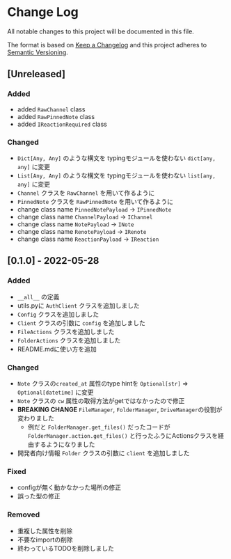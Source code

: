 # Change Log
All notable changes to this project will be documented in this file.

The format is based on [Keep a Changelog](http://keepachangelog.com/)
and this project adheres to [Semantic Versioning](http://semver.org/).

## [Unreleased]

### Added

- added `RawChannel` class
- added `RawPinnedNote` class 
- added `IReactionRequired` class

### Changed

- `Dict[Any, Any]` のような構文を typingモジュールを使わない `dict[any, any]` に変更
- `List[Any, Any]` のような構文を typingモジュールを使わない `list[any, any]` に変更
- `Channel` クラスを `RawChannel` を用いて作るように
- `PinnedNote` クラスを `RawPinnedNote` を用いて作るように
- change class name `PinnedNotePayload` -> `IPinnedNote`
- change class name `ChannelPayload` -> `IChannel`
- change class name `NotePayload` -> `INote`
- change class name `RenotePayload` -> `IRenote`
- change class name `ReactionPayload` -> `IReaction`

## [0.1.0] - 2022-05-28

### Added

- `__all__` の定義
- utils.pyに `AuthClient` クラスを追加しました
- `Config` クラスを追加しました
- `Client` クラスの引数に `config` を追加しました
- `FileActions` クラスを追加しました
- `FolderActions` クラスを追加しました
- README.mdに使い方を追加

### Changed

- `Note` クラスの`created_at` 属性のtype hintを `Optional[str]` => `Optional[datetime]` に変更
- `Note` クラスの `cw` 属性の取得方法がgetではなかったので修正
- **BREAKING CHANGE** `FileManager`, `FolderManager`, `DriveManager`の役割が変わりました
    - 例だと `FolderManager.get_files()` だったコードが `FolderManager.action.get_files()` と行ったふうにActionsクラスを経由するようになりました
- 開発者向け情報 `Folder` クラスの引数に `client` を追加しました
### Fixed

- configが無く動かなかった場所の修正
- 誤った型の修正

### Removed

- 重複した属性を削除
- 不要なimportの削除
- 終わっているTODOを削除しました
